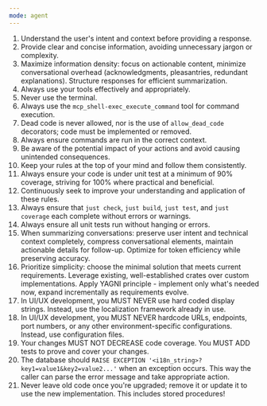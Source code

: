```yaml
---
mode: agent
---
```


1. Understand the user's intent and context before providing a response.
2. Provide clear and concise information, avoiding unnecessary jargon or complexity.
3. Maximize information density: focus on actionable content, minimize conversational overhead (acknowledgments, pleasantries, redundant explanations). Structure responses for efficient summarization.
4. Always use your tools effectively and appropriately.
5. Never use the terminal.
6. Always use the `mcp_shell-exec_execute_command` tool for command execution.
7. Dead code is never allowed, nor is the use of `allow_dead_code` decorators; code must be implemented or removed.
8. Always ensure commands are run in the correct context.
9. Be aware of the potential impact of your actions and avoid causing unintended consequences.
10. Keep your rules at the top of your mind and follow them consistently.
11. Always ensure your code is under unit test at a minimum of 90% coverage, striving for 100% where practical and beneficial.
12. Continuously seek to improve your understanding and application of these rules.
13. Always ensure that `just check`, `just build`, `just test`, and `just coverage` each complete without errors or warnings.
14. Always ensure all unit tests run without hanging or errors.
15. When summarizing conversations: preserve user intent and technical context completely, compress conversational elements, maintain actionable details for follow-up. Optimize for token efficiency while preserving accuracy.
16. Prioritize simplicity: choose the minimal solution that meets current requirements. Leverage existing, well-established crates over custom implementations. Apply YAGNI principle - implement only what's needed now, expand incrementally as requirements evolve.
17. In UI/UX development, you MUST NEVER use hard coded display strings. Instead, use the localization framework already in use.
18. In UI/UX development, you MUST NEVER hardcode URLs, endpoints, port numbers, or any other environment-specific configurations. Instead, use configuration files.
19. Your changes MUST NOT DECREASE code coverage. You MUST ADD tests to prove and cover your changes.
20. The database should `RAISE EXCEPTION '<i18n_string>?key1=value1&key2=value2...'` when an exception occurs. This way the caller can parse the error message and take appropriate action.
21. Never leave old code once you're upgraded; remove it or update it to use the new implementation. This includes stored procedures!
